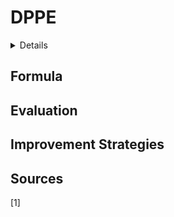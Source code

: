 # DPPE

<details>

<summary>Details</summary>

Unit: **NA / %**

Minimum: **0.0**

Maximum: **1.0**

Ideal: **1.0**

Industry Measure: Netherlands ([DDA 2020](https://www.dutchdatacenters.nl/en/positions/energy-sustainability/)) **80%**

****

</details>

## Formula

## Evaluation

## Improvement Strategies

## Sources

\[1]&#x20;
